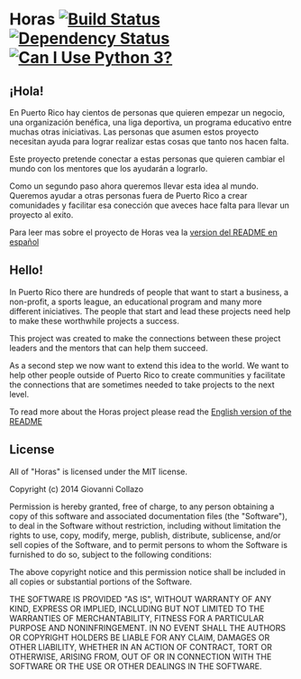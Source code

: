 # Horas [![Build Status](https://travis-ci.org/SoPR/horas.svg)](https://travis-ci.org/SoPR/horas) [![Dependency Status](https://gemnasium.com/badges/github.com/SoPR/horas.svg)](https://gemnasium.com/github.com/SoPR/horas) [![Can I Use Python 3?](https://caniusepython3.com/check/8ec27297-1f0c-4d40-a4d3-8503eda3debe.svg)](https://caniusepython3.com/check/8ec27297-1f0c-4d40-a4d3-8503eda3debe)

## ¡Hola!

En Puerto Rico hay cientos de personas que quieren empezar un negocio, una organización benéfica, una liga deportiva, un programa educativo entre muchas otras iniciativas. Las personas que asumen estos proyecto necesitan ayuda para lograr realizar estas cosas que tanto nos hacen falta.

Este proyecto pretende conectar a estas personas que quieren cambiar el mundo con los mentores que los ayudarán a lograrlo.

Como un segundo paso ahora queremos llevar esta idea al mundo. Queremos ayudar a otras personas fuera de Puerto Rico a crear comunidades y facilitar esa conección que aveces hace falta para llevar un proyecto al exito.

Para leer mas sobre el proyecto de Horas vea la [version del README en español](readmes/es/README-es.md)

## Hello!

In Puerto Rico there are hundreds of people that want to start a business, a non-profit, a sports league, an educational program and many more different iniciatives. The people that start and lead these projects need help to make these worthwhile projects a success.

This project was created to make the connections between these project leaders and the mentors that can help them succeed.

As a second step we now want to extend this idea to the world. We want to help other people outside of Puerto Rico to create communities y facilitate the connections that are sometimes needed to take projects to the next level.

To read more about the Horas project please read the [English version of the README](readmes/en/README-en.md)

## License

All of "Horas" is licensed under the MIT license.

Copyright (c) 2014 Giovanni Collazo

Permission is hereby granted, free of charge, to any person obtaining a copy of
this software and associated documentation files (the "Software"), to deal in
the Software without restriction, including without limitation the rights to
use, copy, modify, merge, publish, distribute, sublicense, and/or sell copies
of the Software, and to permit persons to whom the Software is furnished to do
so, subject to the following conditions:

The above copyright notice and this permission notice shall be included in all
copies or substantial portions of the Software.

THE SOFTWARE IS PROVIDED "AS IS", WITHOUT WARRANTY OF ANY KIND, EXPRESS OR
IMPLIED, INCLUDING BUT NOT LIMITED TO THE WARRANTIES OF MERCHANTABILITY,
FITNESS FOR A PARTICULAR PURPOSE AND NONINFRINGEMENT. IN NO EVENT SHALL THE
AUTHORS OR COPYRIGHT HOLDERS BE LIABLE FOR ANY CLAIM, DAMAGES OR OTHER
LIABILITY, WHETHER IN AN ACTION OF CONTRACT, TORT OR OTHERWISE, ARISING FROM,
OUT OF OR IN CONNECTION WITH THE SOFTWARE OR THE USE OR OTHER DEALINGS IN THE
SOFTWARE.